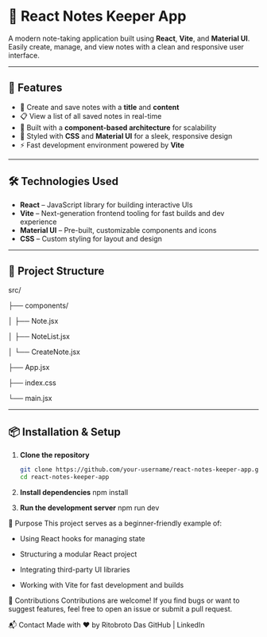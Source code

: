 # 📘 React Notes Keeper App

A modern note-taking application built using **React**, **Vite**, and **Material UI**. Easily create, manage, and view notes with a clean and responsive user interface.

---

## 🚀 Features

- 📝 Create and save notes with a **title** and **content**
- 📋 View a list of all saved notes in real-time
- 🧩 Built with a **component-based architecture** for scalability
- 🎨 Styled with **CSS** and **Material UI** for a sleek, responsive design
- ⚡ Fast development environment powered by **Vite**

---

## 🛠️ Technologies Used

- **React** – JavaScript library for building interactive UIs  
- **Vite** – Next-generation frontend tooling for fast builds and dev experience  
- **Material UI** – Pre-built, customizable components and icons  
- **CSS** – Custom styling for layout and design

---

## 📂 Project Structure

src/

├── components/

│ ├── Note.jsx

│ ├── NoteList.jsx

│ └── CreateNote.jsx

├── App.jsx

├── index.css

└── main.jsx


---

## 📦 Installation & Setup

1. **Clone the repository**
   ```bash
   git clone https://github.com/your-username/react-notes-keeper-app.git
   cd react-notes-keeper-app

2. **Install dependencies**
   npm install
   
3. **Run the development server**
   npm run dev
   
🎯 Purpose
This project serves as a beginner-friendly example of:

- Using React hooks for managing state

- Structuring a modular React project

- Integrating third-party UI libraries

- Working with Vite for fast development and builds

🙌 Contributions
Contributions are welcome!
If you find bugs or want to suggest features, feel free to open an issue or submit a pull request.

📬 Contact
Made with ❤️ by Ritobroto Das
GitHub | LinkedIn


